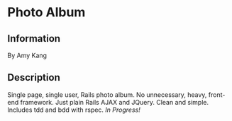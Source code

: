 <h1>Photo Album</h1>

<h2>Information</h2>

By Amy Kang

<h2>Description</h2>

Single page, single user, Rails photo album. No unnecessary, heavy, front-end framework. Just plain Rails AJAX and JQuery. Clean and simple. Includes tdd and bdd with rspec. <em>In Progress!</em>
